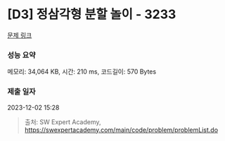 # [D3] 정삼각형 분할 놀이 - 3233 

[문제 링크](https://swexpertacademy.com/main/code/problem/problemDetail.do?contestProbId=AWAe5G8afT0DFAUw) 

### 성능 요약

메모리: 34,064 KB, 시간: 210 ms, 코드길이: 570 Bytes

### 제출 일자

2023-12-02 15:28



> 출처: SW Expert Academy, https://swexpertacademy.com/main/code/problem/problemList.do